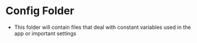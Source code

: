 # Config Folder 

- This folder will contain files that deal with constant variables used in the app or important settings